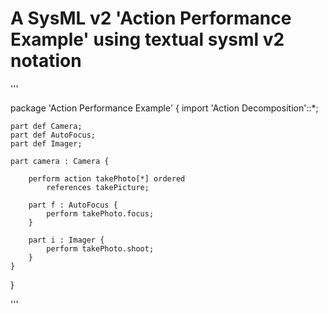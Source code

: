 # A SysML v2 'Action Performance Example' using textual sysml v2 notation

'''

package 'Action Performance Example' {
	import 'Action Decomposition'::*;
	
	part def Camera;
	part def AutoFocus;
	part def Imager;
	
	part camera : Camera {
		
		perform action takePhoto[*] ordered 
			references takePicture;
		
		part f : AutoFocus {
			perform takePhoto.focus;			
		}
		
		part i : Imager {
			perform takePhoto.shoot;
		}		
	}
}

'''

